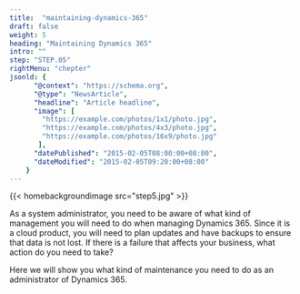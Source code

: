 ```yaml
---
title:  "maintaining-dynamics-365"
draft: false
weight: 5
heading: "Maintaining Dynamics 365"
intro: ""
step: "STEP.05"
rightMenu: "chepter"
jsonld: {
      "@context": "https://schema.org",
      "@type": "NewsArticle",
      "headline": "Article headline",
      "image": [
        "https://example.com/photos/1x1/photo.jpg",
        "https://example.com/photos/4x3/photo.jpg",
        "https://example.com/photos/16x9/photo.jpg"
       ],
      "datePublished": "2015-02-05T08:00:00+08:00",
      "dateModified": "2015-02-05T09:20:00+08:00"
    }
---
```


{{< homebackgroundimage src="step5.jpg" >}}

As a system administrator, you need to be aware of what kind of management you will need to do when managing Dynamics 365. Since it is a cloud product, you will need to plan updates and have backups to ensure that data is not lost. If there is a failure that affects your business, what action do you need to take?

Here we will show you what kind of maintenance you need to do as an administrator of Dynamics 365.